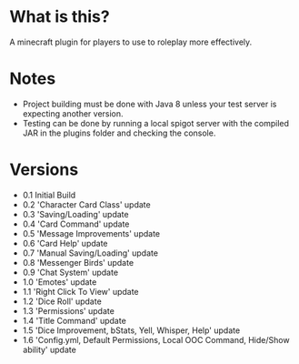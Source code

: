 # What is this?
A minecraft plugin for players to use to roleplay more effectively.

# Notes
- Project building must be done with Java 8 unless your test server is expecting another version.
- Testing can be done by running a local spigot server with the compiled JAR in the plugins folder and checking the console.

# Versions
- 0.1 Initial Build
- 0.2 'Character Card Class' update
- 0.3 'Saving/Loading' update
- 0.4 'Card Command' update
- 0.5 'Message Improvements' update
- 0.6 'Card Help' update
- 0.7 'Manual Saving/Loading' update
- 0.8 'Messenger Birds' update
- 0.9 'Chat System' update
- 1.0 'Emotes' update
- 1.1 'Right Click To View' update
- 1.2 'Dice Roll' update
- 1.3 'Permissions' update
- 1.4 'Title Command' update
- 1.5 'Dice Improvement, bStats, Yell, Whisper, Help'  update
- 1.6 'Config.yml, Default Permissions, Local OOC Command, Hide/Show ability' update